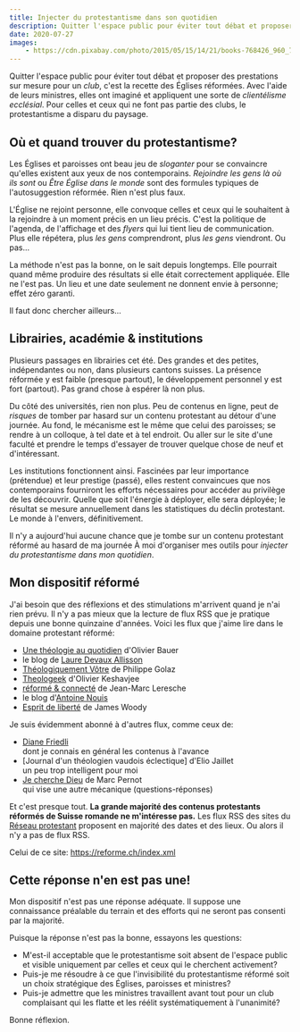 ```yaml
--- 
title: Injecter du protestantisme dans son quotidien
description: Quitter l'espace public pour éviter tout débat et proposer des prestations sur mesure pour un club, c'est la recette des Églises réformées.
date: 2020-07-27
images:
    - https://cdn.pixabay.com/photo/2015/05/15/14/21/books-768426_960_720.jpg
---
```


Quitter l'espace public pour éviter tout débat et proposer des prestations sur mesure pour un *club*, c'est la recette des Églises réformées.
Avec l'aide de leurs ministres, elles ont imaginé et appliquent une sorte de *clientélisme ecclésial*.
Pour celles et ceux qui ne font pas partie des clubs, le protestantisme a disparu du paysage.

## Où et quand trouver du protestantisme?

Les Églises et paroisses ont beau jeu de *sloganter* pour se convaincre qu'elles existent aux yeux de nos contemporains.
*Rejoindre les gens là où ils sont* ou *Être Église dans le monde* sont des formules typiques de l'autosuggestion réformée.
Rien n'est plus faux.

L'Église ne rejoint personne, elle convoque celles et ceux qui le souhaitent à la rejoindre à un moment précis en un lieu précis.
C'est la politique de l'agenda, de l'affichage et des *flyers* qui lui tient lieu de communication.
Plus elle répétera, plus *les gens* comprendront, plus *les gens* viendront.
Ou pas...

La méthode n'est pas la bonne, on le sait depuis longtemps.
Elle pourrait quand même produire des résultats si elle était correctement appliquée.
Elle ne l'est pas.
Un lieu et une date seulement ne donnent envie à personne; effet zéro garanti.

Il faut donc chercher ailleurs...

## Librairies, académie & institutions

Plusieurs passages en librairies cet été.
Des grandes et des petites, indépendantes ou non, dans plusieurs cantons suisses.
La présence réformée y est faible (presque partout), le développement personnel y est fort (partout).
Pas grand chose à espérer là non plus.

Du côté des universités, rien non plus.
Peu de contenus en ligne, peut de *risques* de tomber par hasard sur un contenu protestant au détour d'une journée.
Au fond, le mécanisme est le même que celui des paroisses; se rendre à un colloque, à tel date et à tel endroit.
Ou aller sur le site d'une faculté et prendre le temps d'essayer de trouver quelque chose de neuf et d'intéressant.

Les institutions fonctionnent ainsi. 
Fascinées par leur importance (prétendue) et leur prestige (passé), elles restent convaincues que nos contemporains fourniront les efforts nécessaires pour accéder au privilège de les découvrir.
Quelle que soit l'énergie à déployer, elle sera déployée; le résultat se mesure annuellement dans les statistiques du déclin protestant.
Le monde à l'envers, définitivement.

Il n'y a aujourd'hui aucune chance que je tombe sur un contenu protestant réformé au hasard de ma journée
À moi d'organiser mes outils  pour *injecter du protestantisme dans mon quotidien*.

## Mon dispositif réformé

J'ai besoin que des réflexions et des stimulations m'arrivent quand je n'ai rien prévu.
Il n'y a pas mieux que la lecture de flux RSS que je pratique depuis une bonne quinzaine d'années.
Voici les flux que j'aime lire dans le domaine protestant réformé:

- [Une théologie au quotidien](https://olivierbauer.org/) d'Olivier Bauer  
- le blog de [Laure Devaux Allisson](https://lauredevaux.ch/)
- [Théologiquement Vôtre](https://philippegolaz.ch/) de Philippe Golaz
- [Theologeek](https://www.theologeek.ch/) d'Olivier Keshavjee
- [réformé & connecté](https://jeanmarcleresche.ch/) de Jean-Marc Leresche
- le blog d'[Antoine Nouis](https://leblogdantoinenouis.fr/)
- [Esprit de liberté](https://espritdeliberte.leswoody.net/) de James Woody

Je suis évidemment abonné à d'autres flux, comme ceux de:

- [Diane Friedli](https://dianefriedli.ch/)  
dont je connais en général les contenus à l'avance
- [Journal d'un théologien vaudois éclectique] d'Elio Jaillet  
un peu trop intelligent pour moi
- [Je cherche Dieu](https://jecherchedieu.ch/) de Marc Pernot  
qui vise une autre mécanique (questions-réponses)

Et c'est presque tout.
**La grande majorité des contenus protestants réformés de Suisse romande ne m'intéresse pas.**
Les flux RSS des sites du [Réseau protestant](https://reseau-protestant.ch/liste/) proposent en majorité des dates et des lieux.
Ou alors il n'y a pas de flux RSS.

Celui de ce site: https://reforme.ch/index.xml

## Cette réponse n'en est pas une!

Mon dispositif n'est pas une réponse adéquate.
Il suppose une connaissance préalable du terrain et des efforts qui ne seront pas consenti par la majorité.

Puisque la réponse n'est pas la bonne, essayons les questions:

- M'est-il acceptable que le protestantisme soit absent de l'espace public et visible uniquement par celles et ceux qui le cherchent activement?
- Puis-je me résoudre à ce que l'invisibilité du protestantisme réformé soit un choix stratégique des Églises, paroisses et ministres?
- Puis-je admettre que les ministres travaillent avant tout pour un club complaisant qui les flatte et les réélit systématiquement à l'unanimité?

Bonne réflexion.